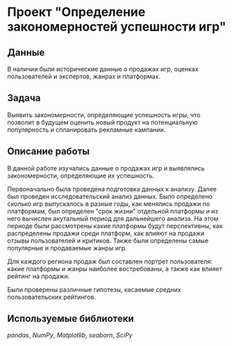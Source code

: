 # Проект "Определение закономерностей успешности игр"


## Данные
 В наличии были исторические данные о продажах игр, оценках пользователей и экспертов, жанрах и платформах.


## Задача
Выявить закономерности, определяющие успешность игры, что позволит в будущем оценить новый продукт на потенциальную популярность и спланировать рекламные кампании.


## Описание работы
В данной работе изучались данные о продажах игр и выявлялись закономерности, определяющие их успешность. 

Первоначально была проведена подготовка данных к анализу. Далее был проведен исследовательский анализ данных. Было определено сколько игр выпускалось в разные годы, как менялись продажи по платформам, был определен "срок жизни" отдельной платформы и из него вычислен акутальный период для дальнейшего анализа. На этом периоде были рассмотрены какие платформы будут перспективны, как распределены продажи среди платформ, как влияют на продажи отзывы пользователей и критиков. Также были определены самые популярные и продаваемые жанры игр. 

Для каждого региона продаж был составлен портрет пользователя: какие платформы и жанры наиболее востребованы, а также как влияет рейтинг на продажи. 

Были проверены различные гипотезы, касаемые средних пользовательских рейтингов.


## Используемые библиотеки
*pandas*, *NumPy*, *Matplotlib*, *seaborn*, *SciPy*